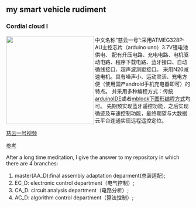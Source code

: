 ## my smart vehicle rudiment

### Cordial cloud I
<img src="https://raw.githubusercontent.com/wiki/teddyand/balance-vehicle/images/6c9990bbb34dbef5195f69ad20ca183b64601277/completeness.jpg" align="left" height="240" width="240" >


中文名称“慈云一号”:采用ATMEG328P-AU主控芯片（arduino uno）3.7V锂电池供电、 配有升压电路、充电电路、电机驱动电路、程序下载电路、蓝牙接口、自动循线接口、超声波测距接口。
采用N20减速电机。具有噪声小、运动灵活、充电方便（使用国产android手机充电器即可）的特点。
并采用多种编程方式：传统[arduinoIDE](https://www.arduino.cc/en/guide/windows)或者[mblock下图形编程方式](https://mblock.makeblock.com/en-us/download/)均可。
先期预实现蓝牙遥控功能，之后实现循迹及车速控制功能，最终期望与大数据云平台连通实现远程遥控定位。

[慈云一号视频](https://mp.weixin.qq.com/s/lyUVf8Sz5LZWG-8bcWuVLQ) 

[参考](https://www.instructables.com/%E8%87%AA%E9%80%A0%E4%BD%A0%E7%9A%84Arduino-UNO%E6%9D%BF/)

After a long time meditation, I give the answer to my repository in which there are 4 branches:
1. master(AA_D):final assembly adaptation deparment(总装适配);
2. EC_D: electronic control department（电气控制）;
3. CA_D: circuit analysis department（电路分析）;
4. AC_D: algorithm control department（算法控制）;
